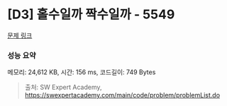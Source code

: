# [D3] 홀수일까 짝수일까 - 5549 

[문제 링크](https://swexpertacademy.com/main/code/problem/problemDetail.do?contestProbId=AWWxpEDaAVoDFAW4) 

### 성능 요약

메모리: 24,612 KB, 시간: 156 ms, 코드길이: 749 Bytes



> 출처: SW Expert Academy, https://swexpertacademy.com/main/code/problem/problemList.do